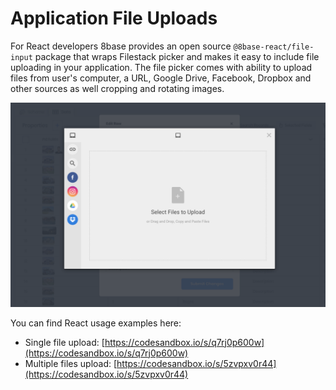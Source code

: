 # Application File Uploads

For React developers 8base provides an open source `@8base-react/file-input` package that wraps Filestack picker and makes it easy to include file uploading in your application. The file picker comes with ability to upload files from user's computer, a URL, Google Drive, Facebook, Dropbox and other sources as well cropping and rotating images. 

![Filestack uploader for 8base SDK](../../.gitbook/assets/data-viewer-upload.png)

You can find React usage examples here:

* Single file upload: [https://codesandbox.io/s/q7rj0p600w](https://codesandbox.io/s/q7rj0p600w)
* Multiple files upload: [https://codesandbox.io/s/5zvpxv0r44](https://codesandbox.io/s/5zvpxv0r44)


